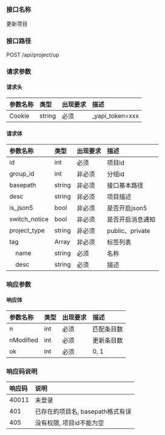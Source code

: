### 接口名称
更新项目

### 接口路径
POST /api/project/up

### 请求参数

#### 请求头

参数名称 | 类型   | 出现要求 | 描述
:--------|:-------|:-------|:---------------
Cookie   | string | 必须     | _yapi_token=xxx

#### 请求体

参数名称      | 类型   | 出现要求 | 描述
:-------------|:-------|:-------|:--------------
id            | int    | 必须     | 项目id
group_id      | int    | 非必须   | 分组id
basepath      | string | 非必须   | 接口基本路径
desc          | string | 非必须   | 项目描述
is_json5      | bool   | 非必须   | 是否开启json5
switch_notice | bool   | 非必须   | 是否开启消息通知
project_type  | string | 非必须   | public、private
tag           | Array  | 非必须   | 标签列表
&emsp;name    | string | 必须     | 名称
&emsp;desc    | string | 必须     | 描述

### 响应参数

#### 响应体

参数名称  | 类型 | 出现要求 | 描述
:---------|:-----|:-------|:-----
n         | int  | 必须     | 匹配条目数
nModified | int  | 必须     | 更新条目数
ok        | int  | 必须     | 0, 1

### 响应码说明

响应码 | 说明
:------|:---------------------
40011  | 未登录
401    | 已存在的项目名, basepath格式有误
405    | 没有权限, 项目id不能为空